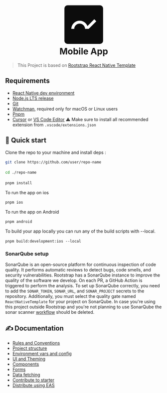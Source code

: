 <h1 align="center">
  <img alt="logo" src="./assets/RootstrapIcon.jpg" width="124px" style="border-radius:10px"/><br/>
Mobile App </h1>

> This Project is based on [Rootstrap React Native Template](https://github.com/rootstrap/react-native-template)

## Requirements

- [React Native dev environment](https://reactnative.dev/docs/environment-setup)
- [Node.js LTS release](https://nodejs.org/en/)
- [Git](https://git-scm.com/)
- [Watchman](https://facebook.github.io/watchman/docs/install#buildinstall), required only for macOS or Linux users
- [Pnpm](https://pnpm.io/installation)
- [Cursor](https://www.cursor.com/) or [VS Code Editor](https://code.visualstudio.com/download) ⚠️ Make sure to install all recommended extension from `.vscode/extensions.json`

## 👋 Quick start

Clone the repo to your machine and install deps :

```sh
git clone https://github.com/user/repo-name

cd ./repo-name

pnpm install
```

To run the app on ios

```sh
pnpm ios
```

To run the app on Android

```sh
pnpm android
```

To build your app locally you can run any of the build scripts with --local.

`pnpm build:development:ios --local`

### SonarQube setup

SonarQube is an open-source platform for continuous inspection of code quality. It performs automatic reviews to detect bugs, code smells, and security vulnerabilities. Rootstrap has a SonarQube instance to improve the quality of the software we develop. On each PR, a GitHub Action is triggered to perform the analysis. To set up SonarQube correctly, you need to add the `SONAR_TOKEN`, `SONAR_URL`, and `SONAR_PROJECT` secrets to the repository. Additionally, you must select the quality gate named `ReactNativeTemplate` for your project on SonarQube. In case you're using this project outside Rootstrap and you're not planning to use SonarQube the sonar scanner [workflow](.github/workflows/sonar.yml) should be deleted.

## ✍️ Documentation

- [Rules and Conventions](https://rootstrap.github.io/react-native-template/getting-started/rules-and-conventions/)
- [Project structure](https://rootstrap.github.io/react-native-template/getting-started/project-structure)
- [Environment vars and config](https://rootstrap.github.io/react-native-template/getting-started/environment-vars-config)
- [UI and Theming](https://rootstrap.github.io/react-native-template/ui-and-theme/ui-theming)
- [Components](https://rootstrap.github.io/react-native-template/ui-and-theme/components)
- [Forms](https://rootstrap.github.io/react-native-template/ui-and-theme/forms/)
- [Data fetching](https://rootstrap.github.io/react-native-template/guides/data-fetching)
- [Contribute to starter](https://rootstrap.github.io/react-native-template/how-to-contribute/)
- [Distribute using EAS](/EAS.md)
